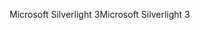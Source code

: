<span data-ttu-id="838af-101">Microsoft Silverlight 3</span><span class="sxs-lookup"><span data-stu-id="838af-101">Microsoft Silverlight 3</span></span>